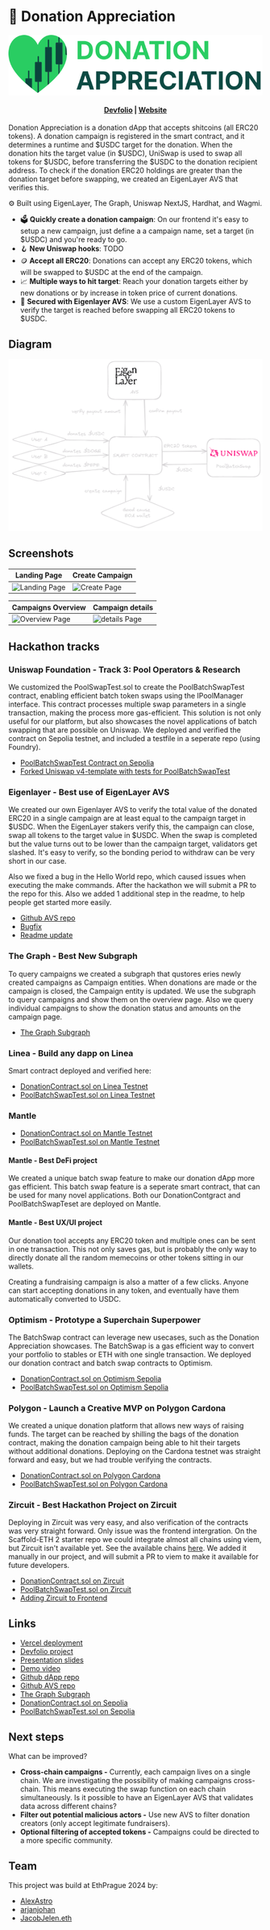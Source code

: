 # 🫶 Donation Appreciation

<h4 align="center">
  <img src="logo.png" alt="Donation Appreciation" />
  <br>
  <br>
  <a href="https://devfolio.co/projects/donation-appreciation-cf9b">Devfolio</a> |
  <a href="https://donationappreciation.vercel.app/">Website</a>
</h4>

Donation Appreciation is a donation dApp that accepts shitcoins (all ERC20 tokens). A donation campaign is registered in the smart contract, and it determines a runtime and $USDC target for the donation. When the donation hits the target value (in $USDC), UniSwap is used to swap all tokens for $USDC, before transferring the $USDC to the donation recipient address. To check if the donation ERC20 holdings are greater than the donation target before swapping, we created an EigenLayer AVS that verifies this.

⚙️ Built using EigenLayer, The Graph, Uniswap NextJS, Hardhat, and Wagmi.

- 🗳️ **Quickly create a donation campaign**: On our frontend it's easy to setup a new campaign, just define a a campaign name, set a target (in $USDC) and you're ready to go.
- 🪝 **New Uniswap hooks**: TODO
- 🪙 **Accept all ERC20**: Donations can accept any ERC20 tokens, which will be swapped to $USDC at the end of the campaign.
- 📈 **Multiple ways to hit target**: Reach your donation targets either by new donations or by increase in token price of current donations.
- 🔐 **Secured with Eigenlayer AVS**: We use a custom EigenLayer AVS to verify the target is reached before swapping all ERC20 tokens to $USDC.

## Diagram

![diagram](diagram.png)

## Screenshots

| Landing Page                                   | Create Campaign                          |
| ---------------------------------------------- | ---------------------------------------- |
| ![Landing Page](screenshots/1-landingpage.png) | ![Create Page](screenshots/2-create.png) |

| Campaigns Overview                            | Campaign details                            |
| --------------------------------------------- | ------------------------------------------- |
| ![Overview Page](screenshots/3-campaigns.png) | ![details Page](screenshots/4-campaign.png) |

## Hackathon tracks

###

### Uniswap Foundation - Track 3: Pool Operators & Research

We customized the PoolSwapTest.sol to create the PoolBatchSwapTest contract, enabling efficient batch token swaps using the IPoolManager interface. This contract processes multiple swap parameters in a single transaction, making the process more gas-efficient. This solution is not only useful for our platform, but also showcases the novel applications of batch swapping that are possible on Uniswap. We deployed and verified the contract on Sepolia testnet, and included a testfile in a seperate repo (using Foundry).

- [PoolBatchSwapTest Contract on Sepolia](https://sepolia.etherscan.io/address/0x3f1e9D9cfdB1b44feD1769C02C6AE5Bb97aF7E34#code)
- [Forked Uniswap v4-template with tests for PoolBatchSwapTest ](https://github.com/prahahackers24/uniswap-v4-tests/blob/main/script/03_BatchSwap.s.sol)

### Eigenlayer - Best use of EigenLayer AVS

We created our own Eigenlayer AVS to verify the total value of the donated ERC20 in a single campaign are at least equal to the campaign target in $USDC. When the EigenLayer stakers verify this, the campaign can close, swap all tokens to the target value in $USDC. When the swap is completed but the value turns out to be lower than the campaign target, validators get slashed. It's easy to verify, so the bonding period to withdraw can be very short in our case.

Also we fixed a bug in the Hello World repo, which caused issues when executing the make commands. After the hackathon we will submit a PR to the repo for this. Also we added 1 additional step in the readme, to help people get started more easily.

- [Github AVS repo](https://github.com/prahahackers24/AVS-PRAGUE)
- [Bugfix](https://github.com/prahahackers24/AVS-PRAGUE/blob/fe4c2c893bbc27046006a4c1b04e01d217dad29b/Makefile#L48-L52)
- [Readme update](https://github.com/prahahackers24/AVS-PRAGUE/blob/fe4c2c893bbc27046006a4c1b04e01d217dad29b/README.md?plain=1#L27)

### The Graph - Best New Subgraph

To query campaigns we created a subgraph that qustores eries newly created campaigns as Campaign entities. When donations are made or the campaign is closed, the Campaign entity is updated. We use the subgraph to query campaigns and show them on the overview page. Also we query individual campaigns to show the donation status and amounts on the campaign page.

- [The Graph Subgraph](https://api.studio.thegraph.com/query/72991/donation/version/latest)

### Linea - Build any dapp on Linea

Smart contract deployed and verified here:

- [DonationContract.sol on Linea Testnet](https://sepolia.lineascan.build/address/address/0xf97379b8768c2bb3CA23413766B1DB6840B551a0#code)
- [PoolBatchSwapTest.sol on Linea Testnet](https://sepolia.lineascan.build/address/address/0x5C0BDa6a6d287dFdC058b86bdaFc7509dB74E111#code)

### Mantle

- [DonationContract.sol on Mantle Testnet](https://sepolia.mantlescan.xyz/address/0x77C461C1E180DD6A08A17E74bFb5207e44c7aC7f#code)
- [PoolBatchSwapTest.sol on Mantle Testnet](https://sepolia.mantlescan.xyz/address/0x7868c79421a36a00B0DF2c2C5254aBf89B98eA34#code)

#### Mantle - Best DeFi project

We created a unique batch swap feature to make our donation dApp more gas efficient. This batch swap feature is a seperate smart contract, that can be used for many novel applications. Both our DonationContgract and PoolBatchSwapTeset are deployed on Mantle.

#### Mantle - Best UX/UI project

Our donation tool accepts any ERC20 token and multiple ones can be sent in one transaction. This not only saves gas, but is probably the only way to directly donate all the random memecoins or other tokens sitting in our wallets.

Creating a fundraising campaign is also a matter of a few clicks. Anyone can start accepting donations in any token, and eventually have them automatically converted to USDC.

### Optimism - Prototype a Superchain Superpower

The BatchSwap contract can leverage new usecases, such as the Donation Appreciation showcases. The BatchSwap is a gas efficient way to convert your portfolio to stables or ETH with one single transaction. We deployed our donation contract and batch swap contracts to Optimism.

- [DonationContract.sol on Optimism Sepolia](https://sepolia-optimism.etherscan.io/address/0x64CDeB6CD5ecfB002bdaFabc98B5C883C5C06B27#code)
- [PoolBatchSwapTest.sol on Optimism Sepolia](https://sepolia-optimism.etherscan.io/address/0xf97379b8768c2bb3CA23413766B1DB6840B551a0#code)

### Polygon - Launch a Creative MVP on Polygon Cardona

We created a unique donation platform that allows new ways of raising funds. The target can be reached by shilling the bags of the donation contract, making the donation campaign being able to hit their targets without additional donations. Deploying on the Cardona testnet was straight forward and easy, but we had trouble verifying the contracts.

- [DonationContract.sol on Polygon Cardona](https://cardona-zkevm.polygonscan.com/address/0x3B89a9D1026E29c7959154E5c826159C720007cb)
- [PoolBatchSwapTest.sol on Polygon Cardona](https://cardona-zkevm.polygonscan.com/address/0x64CDeB6CD5ecfB002bdaFabc98B5C883C5C06B27)

### Zircuit - Best Hackathon Project on Zircuit

Deploying in Zircuit was very easy, and also verification of the contracts was very straight forward. Only issue was the frontend intergration. On the Scaffold-ETH 2 starter repo we could integrate almost all chains using viem, but Zircuit isn't available yet. See the available chains [here](https://github.com/wevm/viem/tree/main/src/chains/definitions). We added it manually in our project, and will submit a PR to viem to make it available for future developers.

- [DonationContract.sol on Zircuit](https://explorer.zircuit.com/address/0x310256C0b02B1EF36A537427885E495533c13DeE#code)
- [PoolBatchSwapTest.sol on Zircuit](https://explorer.zircuit.com/address/0xA54f073Cc3fBAa3091dDAe16cDb5EB550c4a17A8#code)
- [Adding Zircuit to Frontend](https://github.com/prahahackers24/scaffold/commit/e6d200cef0c30143d6499c39f69efbe6377321ce)

## Links

- [Vercel deployment](https://donationappreciation.vercel.app/)
- [Devfolio project](https://devfolio.co/projects/donation-appreciation-cf9b)
- [Presentation slides](https://docs.google.com/presentation/d/1p5cFmmLIXDnmSeTd0cXsaEEOcuNP6fbQLGf-Eog11BU/edit?usp=sharing)
- [Demo video]()
- [Github dApp repo](https://github.com/prahahackers24/scaffold)
- [Github AVS repo](https://github.com/prahahackers24/AVS-PRAGUE)
- [The Graph Subgraph](https://api.studio.thegraph.com/query/72991/donation/version/latest)
- [DonationContract.sol on Sepolia](https://sepolia.etherscan.io/address/0x4095001d8d00c2c7f38b659173f9a2f2f1781a16)
- [PoolBatchSwapTest.sol on Sepolia](0x3f1e9D9cfdB1b44feD1769C02C6AE5Bb97aF7E34)

## Next steps

What can be improved?

- **Cross-chain campaigns -** Currently, each campaign lives on a single chain. We are investigating the possibility of making campaigns cross-chain. This means executing the swap function on each chain simultaneously. Is it possible to have an EigenLayer AVS that validates data across different chains?
- **Filter out potential malicious actors -** Use new AVS to filter donation creators (only accept legitimate fundraisers).
- **Optional filtering of accepted tokens -** Campaigns could be directed to a more specific community.

## Team

This project was build at EthPrague 2024 by:

- [AlexAstro](https://x.com/_alexastro/)
- [arjanjohan](https://x.com/arjanjohan/)
- [JacobJelen.eth](https://x.com/jacobjelen)
